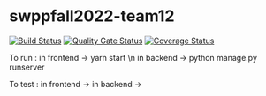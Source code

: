 # swppfall2022-team12
[![Build Status](https://app.travis-ci.com/swsnu/swppfall2022-team12.svg?branch=backend&kill_cache=1)](https://app.travis-ci.com/swsnu/swppfall2022-team12)
[![Quality Gate Status](https://sonarcloud.io/api/project_badges/measure?project=swsnu_swppfall2022-team12&metric=alert_status&kill_cache=1)](https://sonarcloud.io/dashboard?id=swsnu_swppfall2022-team12)
[![Coverage Status](https://coveralls.io/repos/github/swsnu/swppfall2022-team12/badge.svg?branch=main&kill_cache=1)](https://coveralls.io/github/swsnu/swppfall2022-team12?branch=main)

To run
: in frontend -> yarn start \n 
  in backend -> python manage.py runserver
  
To test
: in frontend -> 
  in backend -> 
